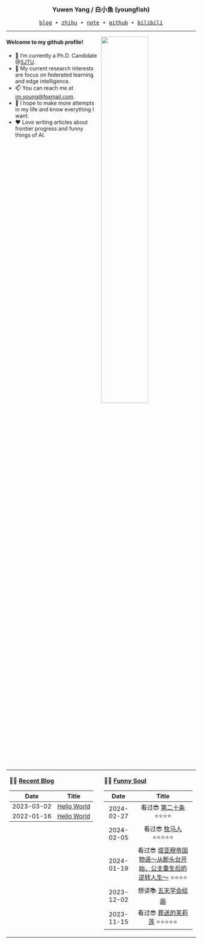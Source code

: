 <h3 align="center"> Yuwen Yang / 白小鱼 (youngfish) </h3>

<p align="center">
  <samp>
    <a href="https://youngfish42.github.io/blog">blog</a> ∙
    <a href="https://www.zhihu.com/people/youngfish42">zhihu</a> ∙
    <a href="https://youngfish42.github.io/note">note</a> ∙
    <a href="https://github.com/youngfish42">github</a> ∙ 
    <a href="https://space.bilibili.com/38135278">bilibili</a>
  </samp>
</p>



---

<img align="right" src="https://github-readme-stats-gamma-ochre.vercel.app/api?username=youngfish42&show_icons=true&hide_border=true&theme=swift" width="50%">


#### Welcome to my github profile!
<!-- languages:start -->
<!-- prettier-ignore-start -->
<!-- markdownlint-disable -->

- 🔭 I’m currently a Ph.D. Candidate @[SJTU](https://www.sjtu.edu.cn/).
- 🌱 My current research interests are focus on federated learning and edge intelligence.
- 📫 You can reach me at [im.young@foxmail.com](mailto:im.young@foxmail.com).
- 🎨 I hope to make more attempts in my life and know everything I want.
- ❤️ Love writing articles about frontier progress and funny things of AI.



<!-- markdownlint-restore -->
<!-- prettier-ignore-end -->
<!-- languages:end -->

<table width="100%" align="center" padding="0" margin="0">
<tr>
<td valign="top" width="50%">

**🤹‍♀️ <a href="https://youngfish42.github.io/blog" target="_blank">Recent Blog</a>**

<!-- START_SECTION:blog -->
| Date | Title |
| :-: | :---: |
| 2023-03-02 | <a href='https://youngfish42.github.io/blog/posts/test/' target='_blank'>Hello World</a> |
| 2022-01-16 | <a href='https://youngfish42.github.io/blog/posts/hello-world/' target='_blank'>Hello World</a> |
<!-- END_SECTION:blog -->

</td>
<td valign="top" width="50%">

**🤾‍♂️ <a href="https://www.douban.com/people/187848884/" target="_blank">Funny Soul</a>**

<!-- START_SECTION:douban -->
| Date | Title |
| :-: | :---: |
| 2024-02-27 | 看过😎 <a href='http://movie.douban.com/subject/36208094/' target='_blank'>第二十条</a> ⭐⭐⭐⭐ |
| 2024-02-05 | 看过😎 <a href='http://movie.douban.com/subject/1308038/' target='_blank'>牧马人</a> ⭐⭐⭐⭐⭐ |
| 2024-01-19 | 看过😎 <a href='http://movie.douban.com/subject/36065792/' target='_blank'>堤亚穆帝国物语～从断头台开始，公主重生后的逆转人生～</a> ⭐⭐⭐⭐ |
| 2023-12-02 | 想读📚 <a href='https://book.douban.com/subject/5263615/' target='_blank'>五天学会绘画</a>  |
| 2023-11-15 | 看过😎 <a href='http://movie.douban.com/subject/36093351/' target='_blank'>葬送的芙莉莲</a> ⭐⭐⭐⭐⭐ |
<!-- END_SECTION:douban -->

</td>
</tr>


</table>
